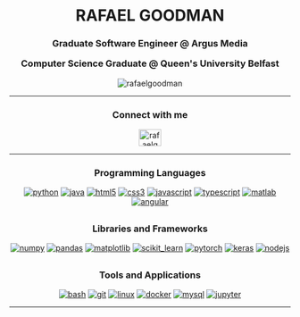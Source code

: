 <h1 align="center">RAFAEL GOODMAN</h1>
<h3 align="center">
  Graduate Software Engineer @ Argus Media
  
  Computer Science Graduate @ Queen's University Belfast
</h3>
<p align="center"><img src="https://komarev.com/ghpvc/?username=rafaelgoodman&label=Profile%20views&color=0e75b6&style=flat" alt="rafaelgoodman" /> </p>


<hr />
<h3 align="center">Connect with me</h3>
<p align="center">
<a href="https://linkedin.com/in/rafaelgoodman" target="blank"><img align="center" src="https://raw.githubusercontent.com/rahuldkjain/github-profile-readme-generator/master/src/images/icons/Social/linked-in-alt.svg" alt="rafaelgoodman" height="30" width="40" /></a>
</p>


<hr />
<h3 align="center">Programming Languages</h3> <p align="center">
  <!-- PYTHON --> <a href="https://www.python.org" target="_blank" rel="noreferrer"><img src="https://img.shields.io/badge/Python-3776AB.svg?style=for-the-badge&logo=Python&logoColor=white" alt="python"/></a>
  <!-- JAVA --> <a href="https://www.java.com" target="_blank" rel="noreferrer"><img src="https://img.shields.io/badge/Java-3B66BC.svg?style=for-the-badge&logo=Java&logoColor=white" alt="java"/></a>
  <!-- HTML --> <a href="https://www.w3.org/html/" target="_blank" rel="noreferrer"><img src="https://img.shields.io/badge/HTML5-E34F26.svg?style=for-the-badge&logo=HTML5&logoColor=white" alt="html5"/></a>
  <!-- CSS --> <a href="https://www.w3schools.com/css/" target="_blank" rel="noreferrer"><img src="https://img.shields.io/badge/CSS-663399.svg?style=for-the-badge&logo=CSS&logoColor=white" alt="css3"/></a>
  <!-- JAVASCRIPT --> <a href="https://developer.mozilla.org/en-US/docs/Web/JavaScript" target="_blank" rel="noreferrer"><img src="https://img.shields.io/badge/JavaScript-F7DF1E.svg?style=for-the-badge&logo=JavaScript&logoColor=black" alt="javascript"/></a>
  <!-- TYPESCRIPT --> <a href="https://www.typescriptlang.org/" target="_blank" rel="noreferrer"><img src="https://img.shields.io/badge/TypeScript-3178C6.svg?style=for-the-badge&logo=TypeScript&logoColor=white" alt="typescript"/></a>
  <!-- MATLAB --> <a href="https://www.mathworks.com/" target="_blank" rel="noreferrer"><img src="https://img.shields.io/badge/Matlab-FC521F.svg?style=for-the-badge&logo=Matlab&logoColor=whiteg" alt="matlab"/></a>
  <!-- ANGULAR --> <a href="https://angular.io" target="_blank" rel="noreferrer"><img src="https://img.shields.io/badge/Angular-0F0F11.svg?style=for-the-badge&logo=Angular&logoColor=white" alt="angular"/></a>
</p>

<h2></h2>
<h3 align="center">Libraries and Frameworks</h3> <p align="center">
  <!-- NUMPY --> <a href="https://numpy.org/" target="_blank" rel="noreferrer"><img src="https://img.shields.io/badge/NumPy-013243.svg?style=for-the-badge&logo=NumPy&logoColor=white" alt="numpy"/></a>
  <!-- PANDAS --> <a href="https://pandas.pydata.org/" target="_blank" rel="noreferrer"><img src="https://img.shields.io/badge/pandas-150458.svg?style=for-the-badge&logo=pandas&logoColor=white" alt="pandas"/></a>
  <!-- MATPLOTLIB --> <a href="https://matplotlib.org/" target="_blank" rel="noreferrer"><img src="https://img.shields.io/badge/Matplotlib-4B5562.svg?style=for-the-badge&logo=matplotlib&logoColor=white" alt="matplotlib"/></a>
  <!-- SCIKIT-LEARN --> <a href="https://scikit-learn.org/" target="_blank" rel="noreferrer"><img src="https://img.shields.io/badge/scikitlearn-F7931E.svg?style=for-the-badge&logo=scikit-learn&logoColor=white" alt="scikit_learn"/></a>
  <!-- PYTORCH --> <a href="https://pytorch.org/" target="_blank" rel="noreferrer"><img src="https://img.shields.io/badge/PyTorch-EE4C2C.svg?style=for-the-badge&logo=PyTorch&logoColor=white" alt="pytorch"/></a>
  <!-- KERAS --> <a href="https://keras.io/" target="_blank" rel="noreferrer"><img src="https://img.shields.io/badge/Keras-D00000.svg?style=for-the-badge&logo=Keras&logoColor=white" alt="keras"/></a>
  <!-- NODEJS --> <a href="https://nodejs.org" target="_blank" rel="noreferrer"><img src="https://img.shields.io/badge/Node.js-5FA04E.svg?style=for-the-badge&logo=nodedotjs&logoColor=white" alt="nodejs"/></a> 
</p>

<h2></h2>
<h3 align="center">Tools and Applications</h3> <p align="center">
  <!-- VSCODE --> <a href="https://code.visualstudio.com/" target="_blank" rel="noreferrer"><img src="https://img.shields.io/badge/Visual Studio Code-2185D0.svg?style=for-the-badge&logo=visualstudiocode&logoColor=white" alt="bash"/></a>
  <!-- GIT --> <a href="https://git-scm.com/" target="_blank" rel="noreferrer"><img src="https://img.shields.io/badge/Git-F05032.svg?style=for-the-badge&logo=Git&logoColor=white" alt="git"/></a>
  <!-- LINUX --> <a href="https://www.linux.org/" target="_blank" rel="noreferrer"><img src="https://img.shields.io/badge/Linux-FCC624.svg?style=for-the-badge&logo=Linux&logoColor=black" alt="linux"/></a>
  <!-- DOCKER --> <a href="https://www.docker.com/" target="_blank" rel="noreferrer"><img src="https://img.shields.io/badge/Docker-2496ED.svg?style=for-the-badge&logo=Docker&logoColor=white" alt="docker"/></a>
  <!-- MYSQL --> <a href="https://www.mysql.com/" target="_blank" rel="noreferrer"><img src="https://img.shields.io/badge/MySQL-4479A1.svg?style=for-the-badge&logo=MySQL&logoColor=white" alt="mysql"/></a>
  <!-- JUPYTER --> <a href="https://jupyter.org/" target="_blank" rel="noreferrer"><img src="https://img.shields.io/badge/Jupyter-F37626.svg?style=for-the-badge&logo=Jupyter&logoColor=white" alt="jupyter"/></a>
</p>
<hr />

